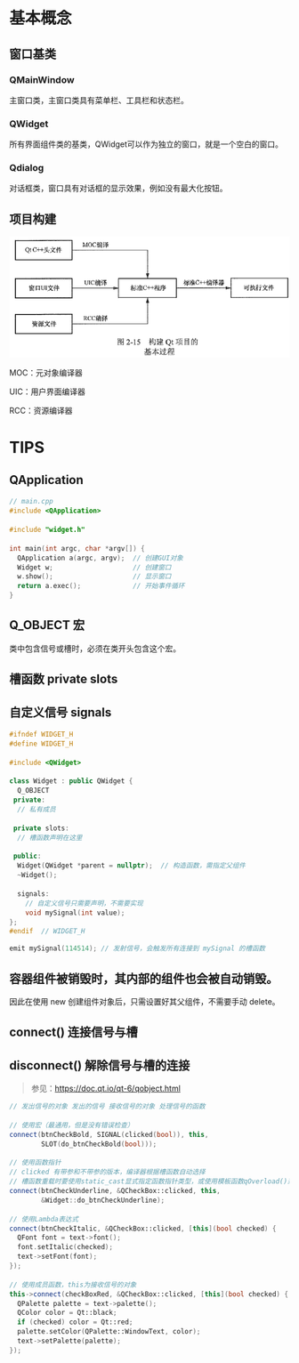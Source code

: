 # 基本概念

## 窗口基类

### QMainWindow

主窗口类，主窗口类具有菜单栏、工具栏和状态栏。

### QWidget

所有界面组件类的基类，QWidget可以作为独立的窗口，就是一个空白的窗口。

### Qdialog

对话框类，窗口具有对话框的显示效果，例如没有最大化按钮。

## 项目构建

![image-20250611231407932](./assets/image-20250611231407932.png)

MOC：元对象编译器

UIC：用户界面编译器

RCC：资源编译器

# TIPS

## QApplication

```cpp
// main.cpp
#include <QApplication>

#include "widget.h"

int main(int argc, char *argv[]) {
  QApplication a(argc, argv);  // 创建GUI对象
  Widget w;                    // 创建窗口
  w.show();                    // 显示窗口
  return a.exec();             // 开始事件循环
}
```

## Q_OBJECT 宏

类中包含信号或槽时，必须在类开头包含这个宏。

## 槽函数 private slots

## 自定义信号 signals

```cpp
#ifndef WIDGET_H
#define WIDGET_H

#include <QWidget>

class Widget : public QWidget {
  Q_OBJECT
 private:
  // 私有成员

 private slots:
  // 槽函数声明在这里

 public:
  Widget(QWidget *parent = nullptr);  // 构造函数，需指定父组件
  ~Widget();
  
  signals:
    // 自定义信号只需要声明，不需要实现
    void mySignal(int value);
};
#endif  // WIDGET_H
```

```cpp
emit mySignal(114514); // 发射信号，会触发所有连接到 mySignal 的槽函数
```

## 容器组件被销毁时，其内部的组件也会被自动销毁。

因此在使用 new 创建组件对象后，只需设置好其父组件，不需要手动 delete。

## connect() 连接信号与槽

## disconnect() 解除信号与槽的连接

> 参见：https://doc.qt.io/qt-6/qobject.html

```cpp
// 发出信号的对象 发出的信号 接收信号的对象 处理信号的函数

// 使用宏（最通用，但是没有错误检查）
connect(btnCheckBold, SIGNAL(clicked(bool)), this,
        SLOT(do_btnCheckBold(bool)));

// 使用函数指针
// clicked 有带参和不带参的版本，编译器根据槽函数自动选择
// 槽函数重载时要使用static_cast显式指定函数指针类型，或使用模板函数qOverload()来明确参数类型）
connect(btnCheckUnderline, &QCheckBox::clicked, this,
        &Widget::do_btnCheckUnderline);

// 使用Lambda表达式
connect(btnCheckItalic, &QCheckBox::clicked, [this](bool checked) {
  QFont font = text->font();
  font.setItalic(checked);
  text->setFont(font);
});

// 使用成员函数，this为接收信号的对象
this->connect(checkBoxRed, &QCheckBox::clicked, [this](bool checked) {
  QPalette palette = text->palette();
  QColor color = Qt::black;
  if (checked) color = Qt::red;
  palette.setColor(QPalette::WindowText, color);
  text->setPalette(palette);
});
```



